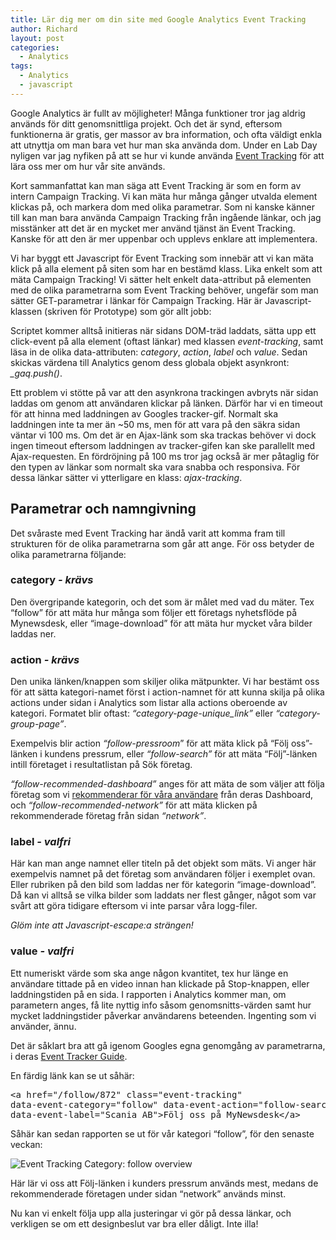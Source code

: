 ```yaml
---
title: Lär dig mer om din site med Google Analytics Event Tracking
author: Richard
layout: post
categories:
  - Analytics
tags:
  - Analytics
  - javascript
---
```

Google Analytics är fullt av möjligheter! Många funktioner tror jag aldrig används för ditt genomsnittliga projekt. Och det är synd, eftersom funktionerna är gratis, ger massor av bra information, och ofta väldigt enkla att utnyttja om man bara vet hur man ska använda dom. Under en Lab Day nyligen var jag nyfiken på att se hur vi kunde använda [Event Tracking][1] för att lära oss mer om hur vår site används.

Kort sammanfattat kan man säga att Event Tracking är som en form av intern Campaign Tracking. Vi kan mäta hur många gånger utvalda element klickas på, och markera dom med olika parametrar. Som ni kanske känner till kan man bara använda Campaign Tracking från ingående länkar, och jag misstänker att det är en mycket mer använd tjänst än Event Tracking. Kanske för att den är mer uppenbar och upplevs enklare att implementera.

Vi har byggt ett Javascript för Event Tracking som innebär att vi kan mäta klick på alla element på siten som har en bestämd klass. Lika enkelt som att mäta Campaign Tracking! Vi sätter helt enkelt data-attribut på elementen med de olika parametrarna som Event Tracking behöver, ungefär som man sätter GET-parametrar i länkar för Campaign Tracking. Här är Javascript-klassen (skriven för Prototype) som gör allt jobb:



Scriptet kommer alltså initieras när sidans DOM-träd laddats, sätta upp ett click-event på alla element (oftast länkar) med klassen *event-tracking*, samt läsa in de olika data-attributen: *category*, *action*, *label* och *value*. Sedan skickas värdena till Analytics genom dess globala objekt asynkront: *_gaq.push()*.

Ett problem vi stötte på var att den asynkrona trackingen avbryts när sidan laddas om genom att användaren klickar på länken. Därför har vi en timeout för att hinna med laddningen av Googles tracker-gif. Normalt ska laddningen inte ta mer än ~50 ms, men för att vara på den säkra sidan väntar vi 100 ms. Om det är en Ajax-länk som ska trackas behöver vi dock ingen timeout eftersom laddningen av tracker-gifen kan ske parallellt med Ajax-requesten. En fördröjning på 100 ms tror jag också är mer påtaglig för den typen av länkar som normalt ska vara snabba och responsiva. För dessa länkar sätter vi ytterligare en klass: *ajax-tracking*.

## Parametrar och namngivning

Det svåraste med Event Tracking har ändå varit att komma fram till strukturen för de olika parametrarna som går att ange. För oss betyder de olika parametrarna följande:

### category _- krävs_

Den övergripande kategorin, och det som är målet med vad du mäter. Tex “follow” för att mäta hur många som följer ett företags nyhetsflöde på Mynewsdesk, eller “image-download” för att mäta hur mycket våra bilder laddas ner.

### action _- krävs_

Den unika länken/knappen som skiljer olika mätpunkter. Vi har bestämt oss för att sätta kategori-namet först i action-namnet för att kunna skilja på olika actions under sidan i Analytics som listar alla actions oberoende av kategori. Formatet blir oftast: *“category-page-unique_link”* eller *“category-group-page”*.

Exempelvis blir action *“follow-pressroom*” för att mäta klick på “Följ oss”-länken i kundens pressrum, eller *“follow-search”* för att mäta “Följ”-länken intill företaget i resultatlistan på Sök företag.

*“follow-recommended-dashboard”* anges för att mäta de som väljer att följa företag som vi [rekommenderar för våra användare][2] från deras Dashboard, och *“follow-recommended-network”* för att mäta klicken på rekommenderade företag från sidan *“network”*.

### label _- valfri_

Här kan man ange namnet eller titeln på det objekt som mäts. Vi anger här exempelvis namnet på det företag som användaren följer i exemplet ovan. Eller rubriken på den bild som laddas ner för kategorin “image-download”. Då kan vi alltså se vilka bilder som laddats ner flest gånger, något som var svårt att göra tidigare eftersom vi inte parsar våra logg-filer.

*Glöm inte att Javascript-escape:a strängen!*

### value _- valfri_

Ett numeriskt värde som ska ange någon kvantitet, tex hur länge en användare tittade på en video innan han klickade på Stop-knappen, eller laddningstiden på en sida. I rapporten i Analytics kommer man, om parametern anges, få lite nyttig info såsom genomsnitts-värden samt hur mycket laddningstider påverkar användarens beteenden. Ingenting som vi använder, ännu.

Det är såklart bra att gå igenom Googles egna genomgång av parametrarna, i deras [Event Tracker Guide][3].

En färdig länk kan se ut såhär:

<pre>&lt;a href="/follow/872" class="event-tracking"
data-event-category="follow" data-event-action="follow-search"
data-event-label="Scania AB"&gt;Följ oss på MyNewsdesk&lt;/a&gt;</pre>

Såhär kan sedan rapporten se ut för vår kategori “follow”, för den senaste veckan:

![Event Tracking Category: follow overview](http://devcorner.mynewsdesk.com/wp-content/uploads/2011/02/Event-Tracking-Category_-Google-Analytics.jpg)

Här lär vi oss att Följ-länken i kunders pressrum används mest, medans de rekommenderade företagen under sidan “network” används minst.

Nu kan vi enkelt följa upp alla justeringar vi gör på dessa länkar, och verkligen se om ett designbeslut var bra eller dåligt. Inte illa!

 [1]: http://code.google.com/apis/analytics/docs/tracking/eventTrackerGuide.html
 [2]: http://devcorner.mynewsdesk.com/2010/10/06/item-based-recommendations-with-mahout/
 [3]: http://code.google.com/apis/analytics/docs/tracking/eventTrackerGuide.html#Anatomy